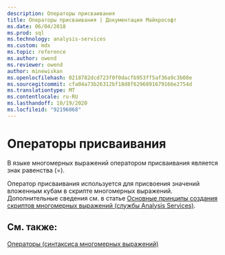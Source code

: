 ```yaml
---
description: Операторы присваивания
title: Операторы присваивания | Документация Майкрософт
ms.date: 06/04/2018
ms.prod: sql
ms.technology: analysis-services
ms.custom: mdx
ms.topic: reference
ms.author: owend
ms.reviewer: owend
author: minewiskan
ms.openlocfilehash: 0218782dcd723f0f0dacfb953ff5af36a9c3b08e
ms.sourcegitcommit: cfa04a73b26312bf18d8f6296891679166e2754d
ms.translationtype: MT
ms.contentlocale: ru-RU
ms.lasthandoff: 10/19/2020
ms.locfileid: "92196068"
---
```

# <a name="assignment-operators"></a>Операторы присваивания


  В языке многомерных выражений оператором присваивания является знак равенства (=).  
  
 Оператор присваивания используется для присвоения значений вложенным кубам в скрипте многомерных выражений. Дополнительные сведения см. в статье [Основные принципы создания скриптов многомерных выражений (службы Analysis Services)](/analysis-services/multidimensional-models/mdx/mdx-scripting-fundamentals-analysis-services).  
  
## <a name="see-also"></a>См. также:  
 [Операторы &#40;синтаксиса многомерных выражений&#41;](../mdx/operators-mdx-syntax.md)  
  

